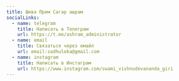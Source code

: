 ```yaml
---
title: Шива Прем Сагар ашрам
socialLinks:
  - name: telegram
    title: Написать в Телеграм
    url: https://t.me/ashram_administrator
  - name: email
    title: Связаться через емайл
    url: email:sadhuloka@gmail.com
  - name: instagram
    title: Написать в Инстаграм
    url: https://www.instagram.com/swami_vishnudevananda_giri
---
```

